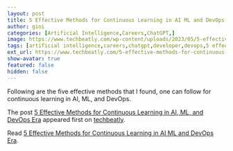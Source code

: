 ```yaml
---
layout: post
title: 5 Effective Methods for Continuous Learning in AI ML and DevOps Era
author: gini
categories: [Artificial Intelligence,Careers,ChatGPT,]
image: https://www.techbeatly.com/wp-content/uploads/2023/05/5-effective-methods-for-continuous-learning-in-ai-ml-and-devops-era-1024x576.png
tags: [artificial intelligence,careers,chatgpt,developer,devops,5 effective methods for continuous learning in ai,career tips,how to learn devops,how to learn new technologies,]
ext_url: https://www.techbeatly.com/5-effective-methods-for-continuous-learning-in-ai-ml-and-devops-era/
show-avatar: true
featured: false
hidden: false
---
```


<p>Following are the five effective methods that I found, one can follow for continuous learning in AI, ML, and DevOps.</p>
<p>The post <a href="https://www.techbeatly.com/5-effective-methods-for-continuous-learning-in-ai-ml-and-devops-era/">5 Effective Methods for Continuous Learning in AI, ML, and DevOps Era</a> appeared first on <a href="https://www.techbeatly.com">techbeatly</a>.</p>

Read [5 Effective Methods for Continuous Learning in AI ML and DevOps Era](https://www.techbeatly.com/5-effective-methods-for-continuous-learning-in-ai-ml-and-devops-era/).